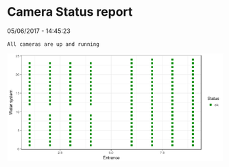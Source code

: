 Camera Status report
================
05/06/2017 - 14:45:23

    All cameras are up and running

![](camreport_files/figure-markdown_github/unnamed-chunk-2-1.png)
